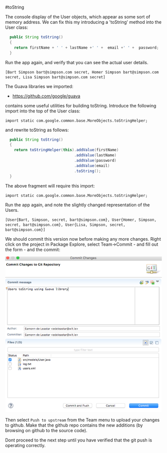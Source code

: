 #toString

The console display of the User objects, which appear as some sort of memory address. We can fix this my introducing a 'toString' method into the User class:

~~~java
  public String toString()
  {
    return firstName + ' ' + lastName +' ' +  email +' ' +  password; 
  }
~~~

Run the app again, and verify that you can see the actual user details.

~~~
[Bart Simpson bart@simpson.com secret, Homer Simpson bart@simpson.com secret, Lisa Simpson bart@simpson.com secret]
~~~

The Guava libraries we imported:

- <https://github.com/google/guava>

contains some useful utilities for building toString. Introduce the following import into the top of the User class:

~~~
import static com.google.common.base.MoreObjects.toStringHelper;
~~~

and rewrite toString as follows:

~~~java
  public String toString()
  {
    return toStringHelper(this).addValue(firstName)
                               .addValue(lastName)
                               .addValue(password)
                               .addValue(email)                               
                               .toString();
  }
~~~

The above fragment will require this import:

~~~
import static com.google.common.base.MoreObjects.toStringHelper;
~~~

Run the app again, and note the slightly changed representation of the Users.

~~~
[User{Bart, Simpson, secret, bart@simpson.com}, User{Homer, Simpson, secret, bart@simpson.com}, User{Lisa, Simpson, secret, bart@simpson.com}]
~~~

We should commit this version now before making any more changes. Right click on the project in Package Explore, select Team->Commit - and fill out the form - and the commit:

![](img/05.png)

Then select `Push to upstream` from the Team menu to upload your changes to github. Make that the github repo contains the new additions (by browsing on github to the source code). 

Dont proceed to the next step until you have verified that the git push is operating correctly.


